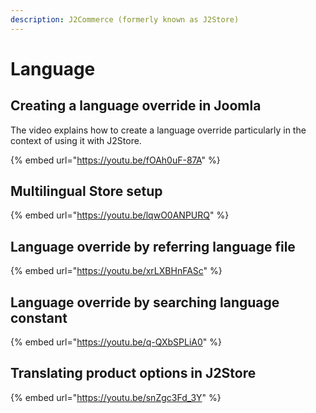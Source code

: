 ```yaml
---
description: J2Commerce (formerly known as J2Store)
---
```


# Language

## Creating a language override in Joomla

The video explains how to create a language override particularly in the context of using it with J2Store.

{% embed url="https://youtu.be/fOAh0uF-87A" %}

## Multilingual Store setup

{% embed url="https://youtu.be/lqwO0ANPURQ" %}

## Language override by referring language file

{% embed url="https://youtu.be/xrLXBHnFASc" %}

## Language override by searching language constant

{% embed url="https://youtu.be/q-QXbSPLiA0" %}

## Translating product options in J2Store

{% embed url="https://youtu.be/snZgc3Fd_3Y" %}
